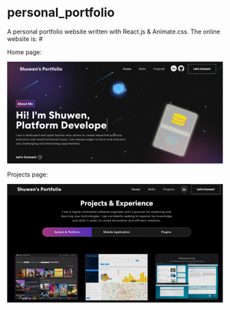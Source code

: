 # personal_portfolio

A personal portfolio website written with React.js & Animate.css. The online website is: #

Home page:

![Alt text](https://github.com/shuw1101/personal_portfolio/blob/main/demo/homePage.png)

Projects page:

![Alt text](https://github.com/shuw1101/personal_portfolio/blob/main/demo/projects.png)